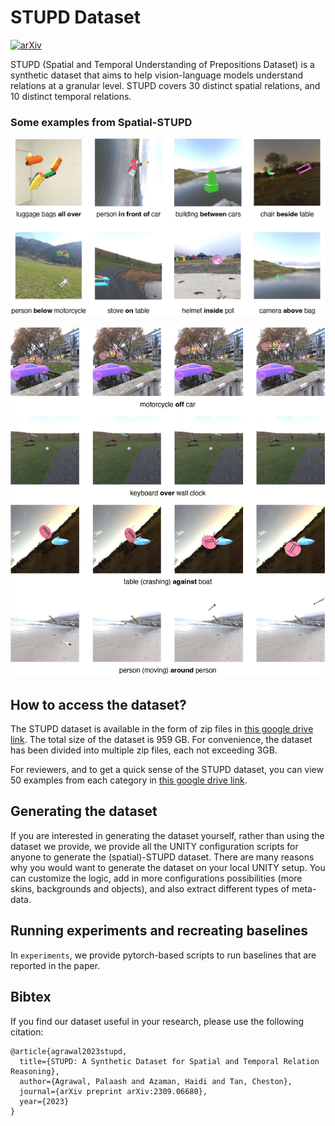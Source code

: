# STUPD Dataset


[![arXiv](https://img.shields.io/badge/arXiv-2309.06680v1-b31b1b.svg?style=plastic)](https://arxiv.org/abs/2309.06680v1)

STUPD (Spatial and Temporal Understanding of Prepositions Dataset) is a synthetic dataset that aims to help vision-language models understand relations at a granular level. STUPD covers 30 distinct spatial relations, and 10 distinct temporal relations. 

### Some examples from Spatial-STUPD

![Spatial-STUPD examples: static](figures/other_static_spatial_examples.jpg)

![Spatial-STUPD examples: dynamic](figures/other_dynamic_spatial_examples.jpg)



## How to access the dataset?

The STUPD dataset is available in the form of zip files in  [this google drive link](https://drive.google.com/drive/folders/1hn0LRW4QmE0RxfW2ZWhGkK3szYGV3sIT?usp=sharing). The total size of the dataset is 959 GB. For convenience, the dataset has been divided into multiple zip files, each not exceeding 3GB. 

For reviewers, and to get a quick sense of the STUPD dataset, you can view 50 examples from each category in [this google drive link](https://drive.google.com/drive/folders/178Gctqf-6kExJ6nfjdZGT_W_uW99vNEz?usp=sharing). 



## Generating the dataset
If you are interested in generating the dataset yourself, rather than using the dataset we provide, we provide all the UNITY configuration scripts for anyone to generate the (spatial)-STUPD dataset. There are many reasons why you would want to generate the dataset on your local UNITY setup. You can customize the logic, add in more configurations possibilities (more skins, backgrounds and objects), and also extract different types of meta-data.

## Running experiments and recreating baselines
In  `experiments`, we provide pytorch-based scripts to run baselines that are reported in the paper. 


## Bibtex
If you find our dataset useful in your research, please use the following citation:

```
@article{agrawal2023stupd,
  title={STUPD: A Synthetic Dataset for Spatial and Temporal Relation Reasoning},
  author={Agrawal, Palaash and Azaman, Haidi and Tan, Cheston},
  journal={arXiv preprint arXiv:2309.06680},
  year={2023}
}
```
